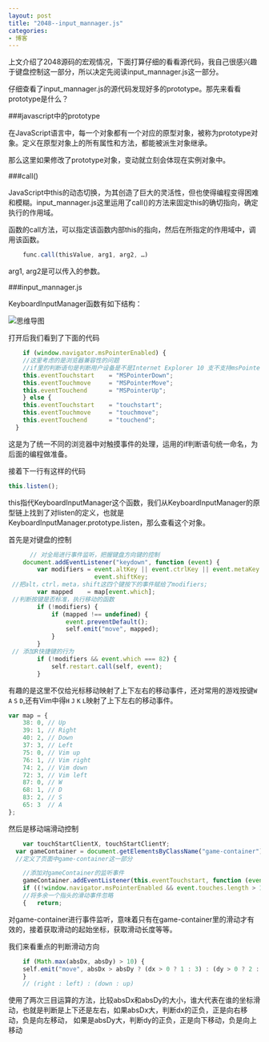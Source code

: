 ```yaml
---
layout: post
title: "2048--input_mannager.js"
categories:
- 博客
---
```

上文介绍了2048源码的宏观情况，下面打算仔细的看看源代码，我自己很感兴趣于键盘控制这一部分，所以决定先阅读input_mannager.js这一部分。

仔细查看了input_mannager.js的源代码发现好多的prototype。那先来看看prototype是什么？

###javascript中的prototype

在JavaScript语言中，每一个对象都有一个对应的原型对象，被称为prototype对象。定义在原型对象上的所有属性和方法，都能被派生对象继承。

那么这里如果修改了prototype对象，变动就立刻会体现在实例对象中。

###call()

JavaScript中this的动态切换，为其创造了巨大的灵活性，但也使得编程变得困难和模糊。input_mannager.js这里运用了call()的方法来固定this的确切指向，确定执行的作用域。

函数的call方法，可以指定该函数内部this的指向，然后在所指定的作用域中，调用该函数。

```javascript
	func.call(thisValue, arg1, arg2, …)
```
 arg1, arg2是可以传入的参数。

###input_mannager.js

KeyboardInputManager函数有如下结构：

![思维导图](http://7xjufd.dl1.z0.glb.clouddn.com/blog2.1.png)

打开后我们看到了下面的代码

```javascript
	if (window.navigator.msPointerEnabled) {
    //这里考虑的是浏览器兼容性的问题
    //if里的判断语句是判断用户设备是不是Internet Explorer 10 支不支持msPointer相关事件
    this.eventTouchstart    = "MSPointerDown";
    this.eventTouchmove     = "MSPointerMove";
    this.eventTouchend      = "MSPointerUp";
  	} else {
    this.eventTouchstart    = "touchstart";
    this.eventTouchmove     = "touchmove";
    this.eventTouchend      = "touchend";
  }
```  

这是为了统一不同的浏览器中对触摸事件的处理，运用的if判断语句统一命名，为后面的编程做准备。

接着下一行有这样的代码
```javascript
this.listen();

```
this指代KeyboardInputManager这个函数，我们从KeyboardInputManager的原型链上找到了对listen的定义，也就是KeyboardInputManager.prototype.listen，那么查看这个对象。

首先是对键盘的控制

```javascript
	  // 对全局进行事件监听，把握键盘方向键的控制
	document.addEventListener("keydown", function (event) {
		var modifiers = event.altKey || event.ctrlKey || event.metaKey ||
						event.shiftKey;
 //把alt，ctrl，meta，shift这四个键按下的事件赋给了modifiers;
		var mapped    = map[event.which];
 //判断按键是否标准，执行移动的函数
		if (!modifiers) {
			if (mapped !== undefined) {
				event.preventDefault();
				self.emit("move", mapped);
			}
		}
 // 添加R快捷键的行为
		if (!modifiers && event.which === 82) {
			self.restart.call(self, event);
		}

```

有趣的是这里不仅给光标移动映射了上下左右的移动事件，还对常用的游戏按键`W` `A` `S` `D`,还有Vim中得`H` `J` `K` `L`映射了上下左右的移动事件。

```javascript
var map = {
	38: 0, // Up
	39: 1, // Right
	40: 2, // Down
	37: 3, // Left
	75: 0, // Vim up
	76: 1, // Vim right
	74: 2, // Vim down
	72: 3, // Vim left
	87: 0, // W
	68: 1, // D
	83: 2, // S
	65: 3  // A
};
```

然后是移动端滑动控制

```javascript
	var touchStartClientX, touchStartClientY;
  var gameContainer = document.getElementsByClassName("game-container")[0];
  //定义了页面中game-container这一部分

	//添加对gameContainer的监听事件
	gameContainer.addEventListener(this.eventTouchstart, function (event) {
    if ((!window.navigator.msPointerEnabled && event.touches.length > 1) ||event.targetTouches > 1)
    //将多余一个指头的滑动事件忽略
 	{   return;
```

对game-container进行事件监听，意味着只有在game-container里的滑动才有效的，接着获取滑动的起始坐标，获取滑动长度等等。

我们来看重点的判断滑动方向

```javascript  
    if (Math.max(absDx, absDy) > 10) {
    self.emit("move", absDx > absDy ? (dx > 0 ? 1 : 3) : (dy > 0 ? 2 : 0));
    }
    // (right : left) : (down : up)
```

使用了两次三目运算的方法，比较absDx和absDy的大小，谁大代表在谁的坐标滑动，也就是判断是上下还是左右，如果absDx大，判断dx的正负，正是向右移动，负是向左移动，
如果是absDy大，判断dy的正负，正是向下移动，负是向上移动
